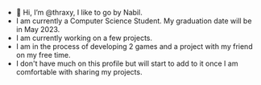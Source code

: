 - 👋 Hi, I’m @thraxy, I like to go by Nabil.
- I am currently a Computer Science Student. My graduation date will be in May 2023.
- I am currently working on a few projects.
- I am in the process of developing 2 games and a project with my friend on my free time.
- I don't have much on this profile but will start to add to it once I am comfortable with sharing my projects.

<!---
thraxy/thraxy is a ✨ special ✨ repository because its `README.md` (this file) appears on your GitHub profile.
You can click the Preview link to take a look at your changes.
--->
